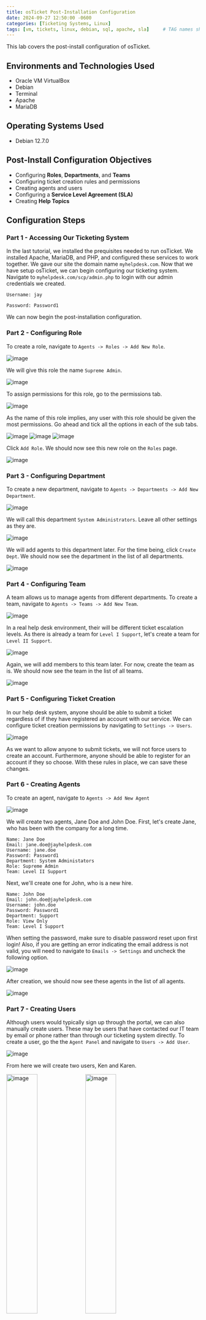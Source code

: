 ```yaml
---
title: osTicket Post-Installation Configuration
date: 2024-09-27 12:50:00 -0600
categories: [Ticketing Systems, Linux]
tags: [vm, tickets, linux, debian, sql, apache, sla]     # TAG names should always be lowercase
---
```


This lab covers the post-install configuration of osTicket.

<!-- 
<h2>Video Demonstration</h2>

- ### [YouTube: How To Configure osTicket, post-installation](https://www.youtube.com)
 -->

<h2>Environments and Technologies Used</h2>

- Oracle VM VirtualBox
- Debian
- Terminal
- Apache
- MariaDB

<h2>Operating Systems Used </h2>

- Debian 12.7.0

<h2>Post-Install Configuration Objectives</h2>

- Configuring **Roles**, **Departments**, and **Teams**
- Configuring ticket creation rules and permissions
- Creating agents and users
- Configuring a **Service Level Agreement (SLA)**
- Creating **Help Topics**

<h2>Configuration Steps</h2>

<h3>Part 1 - Accessing Our Ticketing System</h3>

In the last tutorial, we installed the prequisites needed to run  osTicket. We installed Apache, MariaDB, and PHP, and configured these services to work together. We gave our site the domain name `myhelpdesk.com`. Now that we have setup osTicket, we can begin configuring our ticketing system. Navigate to `myhelpdesk.com/scp/admin.php` to login with our admin credentials we created.

`Username: jay`

`Password: Password1`

We can now begin the post-installation configuration.

<h3>Part 2 - Configuring Role</h3>

To create a role, navigate to `Agents -> Roles -> Add New Role`.

<img src="/assets/img/osticketconfig/CreateRole_1.png" alt="image" />

We will give this role the name `Supreme Admin`.

<img src="/assets/img/osticketconfig/CreateRole_2.png" alt="image" />

To assign permissions for this role, go to the permissions tab.

<img src="/assets/img/osticketconfig/CreateRole_3.png" alt="image" />

As the name of this role implies, any user with this role should be given the most permissions. Go ahead and tick all the options in each of the sub tabs.

<img src="/assets/img/osticketconfig/CreateRole_4.png" alt="image" />

<img src="/assets/img/osticketconfig/CreateRole_5.png" alt="image" />

<img src="/assets/img/osticketconfig/CreateRole_6.png" alt="image" />

Click `Add Role`. We should now see this new role on the `Roles` page.

<img src="/assets/img/osticketconfig/CreateRole_7.png" alt="image" />

<h3>Part 3 - Configuring Department</h3>

To create a new department, navigate to `Agents -> Departments -> Add New Department`.

<img src="/assets/img/osticketconfig/CreateDepartment_1.png" alt="image" />

We will call this department `System Administrators`. Leave all other settings as they are.

<img src="/assets/img/osticketconfig/CreateDepartment_2.png" alt="image" />

We will add agents to this department later. For the time being, click `Create Dept`. We should now see the department in the list of all departments.

<img src="/assets/img/osticketconfig/CreateDepartment_3.png" alt="image" />

<h3>Part 4 - Configuring Team</h3>

A team allows us to manage agents from different departments. To create a team, navigate to `Agents -> Teams -> Add New Team`.

<img src="/assets/img/osticketconfig/CreateTeam_1.png" alt="image" />

In a real help desk environment, their will be different ticket escalation levels. As there is already a team for `Level I Support`, let's create a team for `Level II Support`.

<img src="/assets/img/osticketconfig/CreateTeam_2.png" alt="image" />

Again, we will add members to this team later. For now, create the team as is. We should now see the team in the list of all teams.

<img src="/assets/img/osticketconfig/CreateTeam_3.png" alt="image" />

<h3>Part 5 - Configuring Ticket Creation</h3>

In our help desk system, anyone should be able to submit a ticket regardless of if they have registered an account with our service. We can configure ticket creation permissions by navigating to `Settings -> Users`.

<img src="/assets/img/osticketconfig/ConfigureTicketPermissions_1.png" alt="image" />

As we want to allow anyone to submit tickets, we will not force users to create an account. Furthermore, anyone should be able to register for an account if they so choose. With these rules in place, we can save these changes.

<h3>Part 6 - Creating Agents</h3>

To create an agent, navigate to `Agents -> Add New Agent`

<img src="/assets/img/osticketconfig/CreateAgent.png" alt="image" />

We will create two agents, Jane Doe and John Doe. First, let's create Jane, who has been with the company for a long time.

```
Name: Jane Doe
Email: jane.doe@jayhelpdesk.com
Username: jane.doe
Password: Password1
Department: System Administators
Role: Supreme Admin
Team: Level II Support
```

Next, we'll create one for John, who is a new hire.

```
Name: John Doe
Email: john.doe@jayhelpdesk.com
Username: john.doe
Password: Password1
Department: Support
Role: View Only
Team: Level I Support
```

When setting the password, make sure to disable password reset upon first login! Also, if you are getting an error indicating the email address is not valid, you will need to navigate to `Emails -> Settings` and uncheck the following option.

<img src="/assets/img/osticketconfig/DisableEmailVerification.png" alt="image" />

After creation, we should now see these agents in the list of all agents.

<img src="/assets/img/osticketconfig/AgentsCreated.png" alt="image" />

<h3>Part 7 - Creating Users</h3>

Although users would typically sign up through the portal, we can also manually create users. These may be users that have contacted our IT team by email or phone rather than through our ticketing system directly. To create a user, go the the `Agent Panel` and navigate to `Users -> Add User`.

<img src="/assets/img/osticketconfig/CreateUser.png" alt="image" />

From here we will create two users, Ken and Karen.

<img src="/assets/img/osticketconfig/CreateUser_Ken.png" alt="image"   height="40%" width="40%" />
<img src="/assets/img/osticketconfig/CreateUser_Karen.png" alt="image" height="40%" width="40%" />

After creation, we should now see these users in the list of all users.

<img src="/assets/img/osticketconfig/User_Directory.png" alt="image" />

Notice that if we go to any of these users, we have an option to register them for an account.

<img src="/assets/img/osticketconfig/User_Karen.png" alt="image" />

We can choose to send them an email link to register from, or set their account up for them with a temporary password.

<h3>Part 8 - Configuring SLA</h3>

An SLA (Service-Level Agreement) is a commitment between a service provider and a client. Particular aspects of the service – quality, availability, responsibilities – are agreed between the service provider and the service user. Depending on the organization, they might have an SLA in place such that certain tickets must be responded to and/or resolved within a certain time period. With this in mind we can create three different SLA plans:

- **Sev-A** (1 hour, 24/7)
- **Sev-B** (4 hours, 24/7)
- **Sev-C** (8 hours, business hours)

To create these, go to the `Admin Panel` and navigate to `Manage -> SLA -> Add New SLA Plan`.

<img src="/assets/img/osticketconfig/CreateSLA.png" alt="image" />

Once created, we should see these SLA Plans in the list of all plans.

<img src="/assets/img/osticketconfig/SLA_Plans_Created.png" alt="image" />

Now when an agent sees an open ticket, they can assign it a severity level as according to the SLA policy.

<h3>Part 9 - Creating Help Topics</h3>

Help topics allow agents to broadly categorize tickets for better organization and management. To create a help topic, navigate to `Manage -> Help Topics -> Add New Help Topic`.

<img src="/assets/img/osticketconfig/CreateHelpTopic.png" alt="image" />

We will create the following help topics:

- Business Critical Outage
- Personal Computer Issues
- Password Reset
- Equipment Request

We can choose to put these topics under parent topics to better organize. For example, the first three topics can be under the `Report a Problem` topic and the last topic can be under the `General Inquiry` topic.

<img src="/assets/img/osticketconfig/HelpTopicsCreated.png" alt="image" />

Congratulations! We have now completed the post-installation configuration of osTicket and can now begin using our ticketing system.
